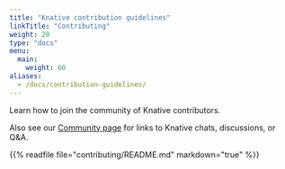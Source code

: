 ```yaml
---
title: "Knative contribution guidelines"
linkTitle: "Contributing"
weight: 20
type: "docs"
menu:
  main:
    weight: 60
aliases:
  - /docs/contribution-guidelines/
---
```


Learn how to join the community of Knative contributors.

Also see our [Community page](community) for links to Knative chats, discussions, or Q&A.


{{% readfile file="contributing/README.md" markdown="true" %}}
